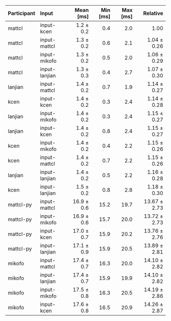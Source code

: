 | Participant | Input | Mean [ms] | Min [ms] | Max [ms] | Relative |
|:---|:---|---:|---:|---:|---:|
| mattcl | input-kcen | 1.2 ± 0.2 | 0.4 | 2.0 | 1.00 |
| mattcl | input-mattcl | 1.3 ± 0.2 | 0.6 | 2.1 | 1.04 ± 0.26 |
| mattcl | input-mikofo | 1.3 ± 0.2 | 0.5 | 2.0 | 1.06 ± 0.29 |
| mattcl | input-lanjian | 1.3 ± 0.3 | 0.4 | 2.7 | 1.07 ± 0.30 |
| lanjian | input-mattcl | 1.4 ± 0.2 | 0.7 | 1.9 | 1.14 ± 0.27 |
| kcen | input-kcen | 1.4 ± 0.2 | 0.3 | 2.4 | 1.14 ± 0.28 |
| lanjian | input-mikofo | 1.4 ± 0.2 | 0.3 | 2.4 | 1.15 ± 0.27 |
| lanjian | input-kcen | 1.4 ± 0.2 | 0.8 | 2.4 | 1.15 ± 0.27 |
| kcen | input-mikofo | 1.4 ± 0.2 | 0.4 | 2.2 | 1.15 ± 0.26 |
| kcen | input-mattcl | 1.4 ± 0.2 | 0.7 | 2.2 | 1.15 ± 0.26 |
| lanjian | input-lanjian | 1.4 ± 0.2 | 0.5 | 2.2 | 1.16 ± 0.28 |
| kcen | input-lanjian | 1.5 ± 0.2 | 0.8 | 2.8 | 1.18 ± 0.30 |
| mattcl-py | input-mattcl | 16.9 ± 0.6 | 15.2 | 19.7 | 13.67 ± 2.73 |
| mattcl-py | input-mikofo | 16.9 ± 0.6 | 15.7 | 20.0 | 13.72 ± 2.73 |
| mattcl-py | input-kcen | 17.0 ± 0.7 | 15.9 | 20.2 | 13.76 ± 2.76 |
| mattcl-py | input-lanjian | 17.1 ± 0.9 | 15.9 | 20.5 | 13.89 ± 2.81 |
| mikofo | input-mattcl | 17.4 ± 0.7 | 16.3 | 20.0 | 14.10 ± 2.82 |
| mikofo | input-lanjian | 17.4 ± 0.7 | 15.9 | 19.9 | 14.10 ± 2.82 |
| mikofo | input-mikofo | 17.5 ± 0.8 | 16.3 | 20.5 | 14.19 ± 2.86 |
| mikofo | input-kcen | 17.6 ± 0.8 | 16.5 | 20.9 | 14.26 ± 2.87 |
